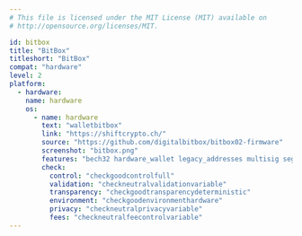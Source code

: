 ```yaml
---
# This file is licensed under the MIT License (MIT) available on
# http://opensource.org/licenses/MIT.

id: bitbox
title: "BitBox"
titleshort: "BitBox"
compat: "hardware"
level: 2
platform:
  - hardware:
    name: hardware
    os:
      - name: hardware
        text: "walletbitbox"
        link: "https://shiftcrypto.ch/"
        source: "https://github.com/digitalbitbox/bitbox02-firmware"
        screenshot: "bitbox.png"
        features: "bech32 hardware_wallet legacy_addresses multisig segwit"
        check:
          control: "checkgoodcontrolfull"
          validation: "checkneutralvalidationvariable"
          transparency: "checkgoodtransparencydeterministic"
          environment: "checkgoodenvironmenthardware"
          privacy: "checkneutralprivacyvariable"
          fees: "checkneutralfeecontrolvariable"
---
```

